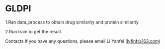 # GLDPI

1.Ran data_process to obtain drug similarity and protein similarity

2.Run train to get the result.

Contacts
If you have any questions, please email Li Yanfei (lyfinf@163.com)
